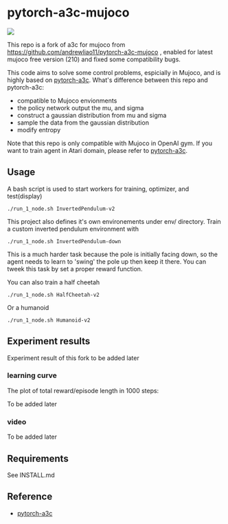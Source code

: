# pytorch-a3c-mujoco

<p><img src="asset/logo.png" align="middle"></p>

This repo is a fork of a3c for mujoco from https://github.com/andrewliao11/pytorch-a3c-mujoco , enabled for latest mujoco free version (210) and fixed some compatibility bugs.

This code aims to solve some control problems, espicially in Mujoco, and is highly based on [pytorch-a3c](https://github.com/ikostrikov/pytorch-a3c). What's difference between this repo and pytorch-a3c:

- compatible to Mujoco envionments
- the policy network output the mu, and sigma 
- construct a gaussian distribution from mu and sigma
- sample the data from the gaussian distribution
- modify entropy

Note that this repo is only compatible with Mujoco in OpenAI gym. If you want to train agent in Atari domain, please refer to [pytorch-a3c](https://github.com/ikostrikov/pytorch-a3c).

## Usage

A bash script is used to start workers for training, optimizer, and test(display)

```
./run_1_node.sh InvertedPendulum-v2
```

This project also defines it's own environements under env/ directory.   Train a custom inverted pendulum environment with
```
./run_1_node.sh InvertedPendulum-down
```

This is a much harder task because the pole is initially facing down, so the agent needs to learn to 'swing' the pole up then keep it there.  You can tweek this task by set a proper reward function.

You can also train a half cheetah
```
./run_1_node.sh HalfCheetah-v2
```

Or a humanoid
```
./run_1_node.sh Humanoid-v2
```

## Experiment results

Experiment result of this fork to be added later

### learning curve

The plot of total reward/episode length in 1000 steps:

To be added later

### video

To be added later

## Requirements

See INSTALL.md

## Reference
- [pytorch-a3c](https://github.com/ikostrikov/pytorch-a3c)

